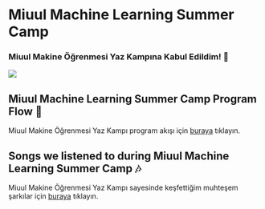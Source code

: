 # Miuul Machine Learning Summer Camp
### Miuul Makine Öğrenmesi Yaz Kampına Kabul Edildim! 🎉
![](https://ci6.googleusercontent.com/proxy/tm-_giPUyt6mqTBqFfuGjxdndaUA65UHEaR4wSBgruBucowsS5aDcS2QOik33Qw0WpK6hLUZd3VZeR_hXjQxTD7bWDRPKpHiGu298ucrdszV8qOCWS96bJpa72FQM900fNNNVshOlgM=s0-d-e1-ft#https://img.euromsg.net/9B194CBF7B524F43AAAB1B6BA092D13E/images/2023/07/04/banner.jpg)

## Miuul Machine Learning Summer Camp Program Flow 🦩
Miuul Makine Öğrenmesi Yaz Kampı program akışı için [buraya](https://drive.google.com/file/d/1fjoa9fH_XqYTUa3zkBnEyRqLSrQ1mJbL/view?usp=sharing) tıklayın.
<!--
### Hafta1
-->
## Songs we listened to during Miuul Machine Learning Summer Camp 🎶
Miuul Makine Öğrenmesi Yaz Kampı sayesinde keşfettiğim muhteşem şarkılar için [buraya](https://open.spotify.com/playlist/2vrop31DPLtjAF9a97Sh0f?si=a040fb7e935c46e7) tıklayın.

